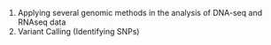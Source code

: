 1. Applying several genomic methods in the analysis of DNA-seq and RNAseq data
2. Variant Calling (Identifying SNPs) 
